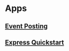 # Apps

## [Event Posting](event-posting/README.md)

## [Express Quickstart](express-quickstart/README.md)
